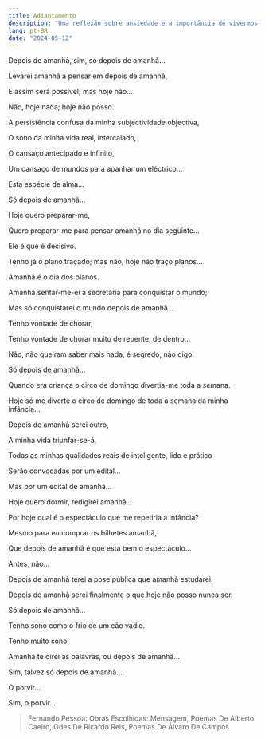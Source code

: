 ```yaml
---
title: Adiantamento
description: "Uma reflexão sobre ansiedade e a importância de vivermos o tempo presente."
lang: pt-BR
date: "2024-05-12"
---
```

Depois de amanhã, sim, só depois de amanhã...

Levarei amanhã a pensar em depois de amanhã,

E assim será possível; mas hoje não...

Não, hoje nada; hoje não posso.

A persistência confusa da minha subjectividade objectiva,

O sono da minha vida real, intercalado,

O cansaço antecipado e infinito,

Um cansaço de mundos para apanhar um eléctrico...

Esta espécie de alma...

Só depois de amanhã...

Hoje quero preparar-me,

Quero preparar-me para pensar amanhã no dia seguinte...

Ele é que é decisivo.

Tenho já o plano traçado; mas não, hoje não traço planos...

Amanhã é o dia dos planos.

Amanhã sentar-me-ei à secretária para conquistar o mundo;

Mas só conquistarei o mundo depois de amanhã...

Tenho vontade de chorar,

Tenho vontade de chorar muito de repente, de dentro...

Não, não queiram saber mais nada, é segredo, não digo.

Só depois de amanhã...

Quando era criança o circo de domingo divertia-me toda a semana.

Hoje só me diverte o circo de domingo de toda a semana da minha infância...

Depois de amanhã serei outro,

A minha vida triunfar-se-á,

Todas as minhas qualidades reais de inteligente, lido e prático

Serão convocadas por um edital...

Mas por um edital de amanhã...

Hoje quero dormir, redigirei amanhã...

Por hoje qual é o espectáculo que me repetiria a infância?

Mesmo para eu comprar os bilhetes amanhã,

Que depois de amanhã é que está bem o espectáculo...

Antes, não...

Depois de amanhã terei a pose pública que amanhã estudarei.

Depois de amanhã serei finalmente o que hoje não posso nunca ser.

Só depois de amanhã...

Tenho sono como o frio de um cão vadio.

Tenho muito sono.

Amanhã te direi as palavras, ou depois de amanhã...

Sim, talvez só depois de amanhã...

O porvir...

Sim, o porvir...

> Fernando Pessoa: Obras Escolhidas: Mensagem, Poemas De Alberto Caeiro, Odes De Ricardo Reis, Poemas De Álvaro De Campos 
